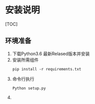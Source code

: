 # 安装说明
[TOC]

## 环境准备
1. 下载Python3.6 最新Relased版本并安装
2. 安装所需组件
    ``` 
    pip install -r requirements.txt
    ```
3. 命令行执行
    ```
    Python setup.py
    ```
4.  